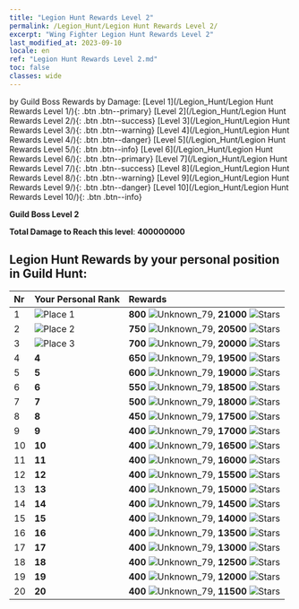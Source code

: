 ```yaml
---
title: "Legion Hunt Rewards Level 2"
permalink: /Legion_Hunt/Legion Hunt Rewards Level 2/
excerpt: "Wing Fighter Legion Hunt Rewards Level 2"
last_modified_at: 2023-09-10
locale: en
ref: "Legion Hunt Rewards Level 2.md"
toc: false
classes: wide
---
```


  by Guild Boss Rewards by Damage:   [Level 1](/Legion_Hunt/Legion Hunt Rewards Level 1/){: .btn .btn--primary}   [Level 2](/Legion_Hunt/Legion Hunt Rewards Level 2/){: .btn .btn--success}   [Level 3](/Legion_Hunt/Legion Hunt Rewards Level 3/){: .btn .btn--warning}   [Level 4](/Legion_Hunt/Legion Hunt Rewards Level 4/){: .btn .btn--danger}   [Level 5](/Legion_Hunt/Legion Hunt Rewards Level 5/){: .btn .btn--info}   [Level 6](/Legion_Hunt/Legion Hunt Rewards Level 6/){: .btn .btn--primary}   [Level 7](/Legion_Hunt/Legion Hunt Rewards Level 7/){: .btn .btn--success}   [Level 8](/Legion_Hunt/Legion Hunt Rewards Level 8/){: .btn .btn--warning}   [Level 9](/Legion_Hunt/Legion Hunt Rewards Level 9/){: .btn .btn--danger}   [Level 10](/Legion_Hunt/Legion Hunt Rewards Level 10/){: .btn .btn--info} 



  **Guild Boss Level 2**

 **Total Damage to Reach this level**: **400000000**



## Legion Hunt Rewards by your personal position in Guild Hunt:

  |  Nr | Your Personal Rank | Rewards |
  |:----|:-------------------|:-------------|
 | 1  | ![Place 1](/images/place_1_p.png) | **800** ![Unknown_79](/images/item/jt_jd_img25_p.png),  **21000** ![Stars](/images/item/Stars_p.png) |
 | 2  | ![Place 2](/images/place_2_p.png) | **750** ![Unknown_79](/images/item/jt_jd_img25_p.png),  **20500** ![Stars](/images/item/Stars_p.png) |
 | 3  | ![Place 3](/images/place_3_p.png) | **700** ![Unknown_79](/images/item/jt_jd_img25_p.png),  **20000** ![Stars](/images/item/Stars_p.png) |
 | 4  | **4** | **650** ![Unknown_79](/images/item/jt_jd_img25_p.png),  **19500** ![Stars](/images/item/Stars_p.png) |
 | 5  | **5** | **600** ![Unknown_79](/images/item/jt_jd_img25_p.png),  **19000** ![Stars](/images/item/Stars_p.png) |
 | 6  | **6** | **550** ![Unknown_79](/images/item/jt_jd_img25_p.png),  **18500** ![Stars](/images/item/Stars_p.png) |
 | 7  | **7** | **500** ![Unknown_79](/images/item/jt_jd_img25_p.png),  **18000** ![Stars](/images/item/Stars_p.png) |
 | 8  | **8** | **450** ![Unknown_79](/images/item/jt_jd_img25_p.png),  **17500** ![Stars](/images/item/Stars_p.png) |
 | 9  | **9** | **400** ![Unknown_79](/images/item/jt_jd_img25_p.png),  **17000** ![Stars](/images/item/Stars_p.png) |
 | 10  | **10** | **400** ![Unknown_79](/images/item/jt_jd_img25_p.png),  **16500** ![Stars](/images/item/Stars_p.png) |
 | 11  | **11** | **400** ![Unknown_79](/images/item/jt_jd_img25_p.png),  **16000** ![Stars](/images/item/Stars_p.png) |
 | 12  | **12** | **400** ![Unknown_79](/images/item/jt_jd_img25_p.png),  **15500** ![Stars](/images/item/Stars_p.png) |
 | 13  | **13** | **400** ![Unknown_79](/images/item/jt_jd_img25_p.png),  **15000** ![Stars](/images/item/Stars_p.png) |
 | 14  | **14** | **400** ![Unknown_79](/images/item/jt_jd_img25_p.png),  **14500** ![Stars](/images/item/Stars_p.png) |
 | 15  | **15** | **400** ![Unknown_79](/images/item/jt_jd_img25_p.png),  **14000** ![Stars](/images/item/Stars_p.png) |
 | 16  | **16** | **400** ![Unknown_79](/images/item/jt_jd_img25_p.png),  **13500** ![Stars](/images/item/Stars_p.png) |
 | 17  | **17** | **400** ![Unknown_79](/images/item/jt_jd_img25_p.png),  **13000** ![Stars](/images/item/Stars_p.png) |
 | 18  | **18** | **400** ![Unknown_79](/images/item/jt_jd_img25_p.png),  **12500** ![Stars](/images/item/Stars_p.png) |
 | 19  | **19** | **400** ![Unknown_79](/images/item/jt_jd_img25_p.png),  **12000** ![Stars](/images/item/Stars_p.png) |
 | 20  | **20** | **400** ![Unknown_79](/images/item/jt_jd_img25_p.png),  **11500** ![Stars](/images/item/Stars_p.png) |
